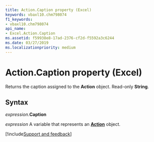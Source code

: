 ```yaml
---
title: Action.Caption property (Excel)
keywords: vbaxl10.chm798074
f1_keywords:
- vbaxl10.chm798074
api_name:
- Excel.Action.Caption
ms.assetid: f59938e8-17ad-2376-cf2d-f5592a3c6244
ms.date: 03/27/2019
ms.localizationpriority: medium
---
```



# Action.Caption property (Excel)

Returns the caption assigned to the **Action** object. Read-only **String**.


## Syntax

_expression_.**Caption**

_expression_ A variable that represents an **[Action](Excel.Action.md)** object.




[!include[Support and feedback](~/includes/feedback-boilerplate.md)]